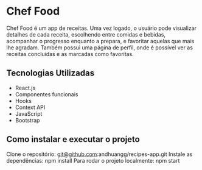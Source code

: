 # Chef Food
Chef Food é um app de receitas. Uma vez logado, o usuário pode visualizar detalhes de cada receita, escolhendo entre comidas e bebidas, acompanhar o progresso enquanto a prepara, e favoritar aquelas que mais lhe agradam. Também possui uma página de perfil, onde é possível ver as receitas concluídas e as marcadas como favoritas.

## Tecnologias Utilizadas
- React.js
- Componentes funcionais
- Hooks
- Context API
- JavaScript
- Bootstrap

## Como instalar e executar o projeto
Clone o repositório: git@github.com:andhuangg/recipes-app.git
Instale as dependências: npm install
Para rodar o projeto localmente: npm start
